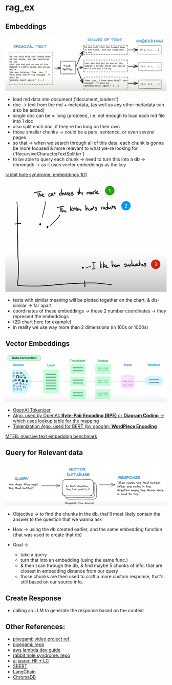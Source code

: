 # rag_ex

## Embeddings
![1747493365110](image/README/1747493365110.png)

* load md data into document ('document_loaders')
* doc → text from the md + metadata, (as well as any other metadata can also be added)
* single doc can be v. long (problem), i.e. not enough to load each md file into 1 doc
* also split each doc, if they're too long on their own
* those smaller chunks → could be a para, sentence, or even several pages
* so that → when we search through all of this data, each chunk is gonna be more focused & more relevant to what we-re looking for ('RecursiveCharacterTextSplitter')
* to be able to query each chunk → need to turn this into a db → chromadb → as it uses vector embeddings as the key

[rabbit hole syndrome: embeddings 101](https://youtu.be/QdDoFfkVkcw?si=hY-VQVtDCF_1fcg3)

![1747595604028](image/README/1747595604028.png)
* texts with similar meaning will be plotted together on the chart, & dis-similar → far apart
* coordinates of these embeddings → those 2 number coordinates → they represent the embeddings
* (2D chart here for example)
* in reality we use way more than 2 dimensions (in 100s or 1000s)

## Vector Embeddings
![1747517469016](image/README/1747517469016.png)

* [OpenAI Tokenizer](https://platform.openai.com/tokenizer)
* [Algo. used by OpenAI: **Byte-Pair Encoding (BPE)** or **Diagram Coding** → which uses lookup table for the mapping](https://huggingface.co/learn/llm-course/en/chapter6/5)
* [Tokenization Algo. used for BERT (by google): **WordPiece Encoding**](https://huggingface.co/learn/llm-course/en/chapter6/6?fw=pt)

[MTEB: massive text embedding benchmark](https://huggingface.co/papers/2210.07316)

## Query for Relevant data
![1747595858652](image/README/1747595858652.png)

* Objective → to find the chunks in the db, that'll most likely contain the answer to the question that we wanna ask
* How → using the db created earlier, and the same embedding function (that was used to create that db)

* Goal → 
  * take a query
  * turn that into an embedding (using the same func.)
  * & then scan through the db, & find maybe 5 chunks of info. that are closest in embedding distance from our query
  * those chunks are then used to craft a more custom response, that's still based on our source info.

## Create Response
* calling an LLM to generate the response based on the context

## Other References:
* [pixegami: video project ref.](https://www.youtube.com/watch?v=tcqEUSNCn8I)
* [pixegami: repo](https://github.com/pixegami/langchain-rag-tutorial/tree/main)
* [aws lambda dev guide](https://github.com/awsdocs/aws-lambda-developer-guide)
* [rabbit hole syndrome: repo](https://github.com/rabbit-hole-syndrome/open-source-embeddings)
* [ai jason: HF + LC](https://youtu.be/_j7JEDWuqLE?si=nfy7bb52VfbkMdQL)
* [SBERT](https://sbert.net/)
* [LangChain](https://python.langchain.com/docs/tutorials/retrievers/)
* [ChromaDB](https://docs.trychroma.com/docs/overview/getting-started)